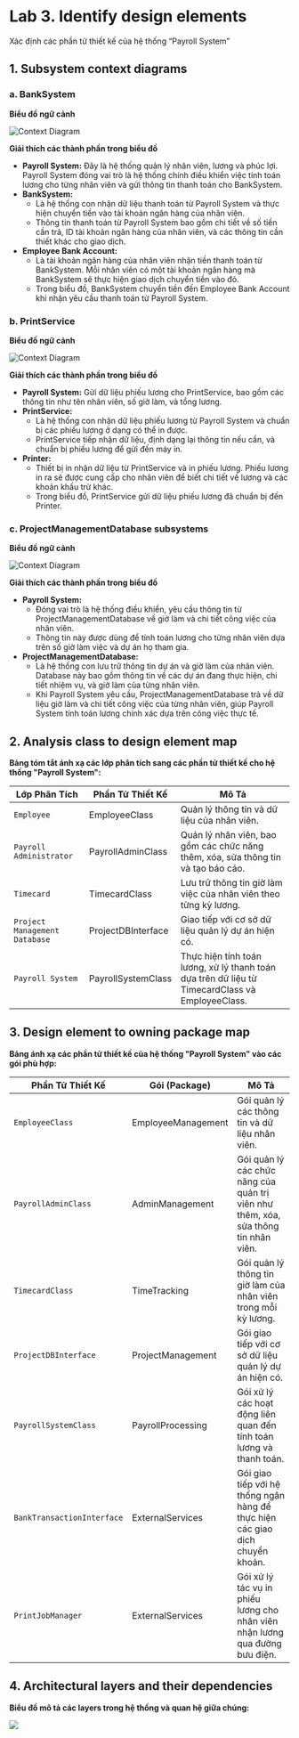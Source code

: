 # Lab 3. Identify design elements
Xác định các phần tử thiết kế của hệ thống “Payroll System”
## 1. Subsystem context diagrams
### a. BankSystem
**Biểu đồ ngữ cảnh**

![Context Diagram](https://www.planttext.com/api/plantuml/png/N8yn3i8m34LtdyBg14Clm80AXHq9BX2Lq5HD7PIu4XaH9-4ER1qOUfAUW2lGbY1KrkVtl-rNyqmS2yjrfS6L1Q4rJW8Nh2McXbXU63U5oAsey6GihWMLU-zOLW0Yuvv4E-6jqHe_E4BXCA0W1czRdRNnKeuTkCeoKnEF-dSI6C0aZt6ynDblyHmNU53jWtBa_c1MWXIoQUy44sk8_JNtoLJLlcjkVQxecYi199AEm_Tl0000__y30000)

**Giải thích các thành phần trong biểu đồ**
- **Payroll System:**
Đây là hệ thống quản lý nhân viên, lương và phúc lợi. Payroll System đóng vai trò là hệ thống chính điều khiển việc tính toán lương cho từng nhân viên và gửi thông tin thanh toán cho BankSystem.
- **BankSystem:**
  + Là hệ thống con nhận dữ liệu thanh toán từ Payroll System và thực hiện chuyển tiền vào tài khoản ngân hàng của nhân viên.
  + Thông tin thanh toán từ Payroll System bao gồm chi tiết về số tiền cần trả, ID tài khoản ngân hàng của nhân viên, và các thông tin cần thiết khác cho giao dịch.
- **Employee Bank Account:**
  + Là tài khoản ngân hàng của nhân viên nhận tiền thanh toán từ BankSystem. Mỗi nhân viên có một tài khoản ngân hàng mà BankSystem sẽ thực hiện giao dịch chuyển tiền vào đó.
  + Trong biểu đồ, BankSystem chuyển tiền đến Employee Bank Account khi nhận yêu cầu thanh toán từ Payroll System.


### b. PrintService
**Biểu đồ ngữ cảnh**

![Context Diagram](https://www.planttext.com/api/plantuml/png/N8yn3e9044NxESKFbHPSmCAGo058EC56LzouB6PtC59RM7i4Jw2r53I6U-m9l88GY16xoSjxCvbttKIEXUKor-Jsoi0MJX8hrXAhmh0yCM8bCYjoR0kBn2h3gRH7jPP4OiqT2n9HsK9hf9LZcGSG3YCQoDVhOsa7OPY99YR2S8dPxv4v5eXzVOTMlhwKEEoKVpObTFjeRoQZFxdlnzLTc4nblAw-FaCPeaYQJV_p1m00__y30000)

**Giải thích các thành phần trong biểu đồ**
- **Payroll System:** Gửi dữ liệu phiếu lương cho PrintService, bao gồm các thông tin như tên nhân viên, số giờ làm, và tổng lương.
- **PrintService:**
  + Là hệ thống con nhận dữ liệu phiếu lương từ Payroll System và chuẩn bị các phiếu lương ở dạng có thể in được.
  + PrintService tiếp nhận dữ liệu, định dạng lại thông tin nếu cần, và chuẩn bị phiếu lương để gửi đến máy in.
- **Printer:**
  + Thiết bị in nhận dữ liệu từ PrintService và in phiếu lương. Phiếu lương in ra sẽ được cung cấp cho nhân viên để biết chi tiết về lương và các khoản khấu trừ khác.
  + Trong biểu đồ, PrintService gửi dữ liệu phiếu lương đã chuẩn bị đến Printer.
### c. ProjectManagementDatabase subsystems
**Biểu đồ ngữ cảnh**

![Context Diagram](https://www.planttext.com/api/plantuml/png/V90z2i9048NxFSKZbHPU88K8fXK2LfRZkeRe_i3k99WJU0h1Jh2niJA5HKwI4tW54xInCELylFSzc5Vzd0KcpuNH8knp2--24fopLfWxo-h0I7BAF1bidKVgtKv9Nf2bJ1bbEI6cDNKTGPAxG9HIvPtMM5Q1bOb00L_q8KByd9XCfXZzrOuHOzLS2yZsSIcGvMrzWcxE1cLpXcpkDaFPmQCKGv9-v7SsHjBMD-Y-E-mLCsKt_N_U0000__y30000)

**Giải thích các thành phần trong biểu đồ**
- **Payroll System:**
  + Đóng vai trò là hệ thống điều khiển, yêu cầu thông tin từ ProjectManagementDatabase về giờ làm và chi tiết công việc của nhân viên.
  + Thông tin này được dùng để tính toán lương cho từng nhân viên dựa trên số giờ làm việc và dự án họ tham gia.
- **ProjectManagementDatabase:**
  + Là hệ thống con lưu trữ thông tin dự án và giờ làm của nhân viên. Database này bao gồm thông tin về các dự án đang thực hiện, chi tiết nhiệm vụ, và giờ làm của từng nhân viên.
  + Khi Payroll System yêu cầu, ProjectManagementDatabase trả về dữ liệu giờ làm và chi tiết công việc của từng nhân viên, giúp Payroll System tính toán lương chính xác dựa trên công việc thực tế.

## 2. Analysis class to design element map

**Bảng tóm tắt ánh xạ các lớp phân tích sang các phần tử thiết kế cho hệ thống "Payroll System":**

| **Lớp Phân Tích**            | **Phần Tử Thiết Kế**    | **Mô Tả**                                                                                      |
|------------------------------|-------------------------|------------------------------------------------------------------------------------------------|
| `Employee`                   | EmployeeClass           | Quản lý thông tin và dữ liệu của nhân viên.                                                    |
| `Payroll Administrator`      | PayrollAdminClass       | Quản lý nhân viên, bao gồm các chức năng thêm, xóa, sửa thông tin và tạo báo cáo.              |
| `Timecard`                   | TimecardClass           | Lưu trữ thông tin giờ làm việc của nhân viên theo từng kỳ lương.                               |
| `Project Management Database`| ProjectDBInterface      | Giao tiếp với cơ sở dữ liệu quản lý dự án hiện có.                                             |
| `Payroll System`             | PayrollSystemClass      | Thực hiện tính toán lương, xử lý thanh toán dựa trên dữ liệu từ TimecardClass và EmployeeClass.|

## 3. Design element to owning package map
**Bảng ánh xạ các phần tử thiết kế của hệ thống "Payroll System" vào các gói phù hợp:**

| **Phần Tử Thiết Kế**      | **Gói (Package)**  | **Mô Tả**                                                                           |
|---------------------------|--------------------|-------------------------------------------------------------------------------------|
| `EmployeeClass`           | EmployeeManagement | Gói quản lý các thông tin và dữ liệu nhân viên.                                     |
| `PayrollAdminClass`       | AdminManagement    | Gói quản lý các chức năng của quản trị viên như thêm, xóa, sửa thông tin nhân viên. |
| `TimecardClass`           | TimeTracking       | Gói quản lý thông tin giờ làm của nhân viên trong mỗi kỳ lương.                     |
| `ProjectDBInterface`      | ProjectManagement  | Gói giao tiếp với cơ sở dữ liệu quản lý dự án hiện có.                              |
| `PayrollSystemClass`      | PayrollProcessing  | Gói xử lý các hoạt động liên quan đến tính toán lương và thanh toán.                |
| `BankTransactionInterface`| ExternalServices   | Gói giao tiếp với hệ thống ngân hàng để thực hiện các giao dịch chuyển khoản.       |
| `PrintJobManager`         | ExternalServices   | Gói xử lý tác vụ in phiếu lương cho nhân viên nhận lương qua đường bưu điện.        |

## 4. Architectural layers and their dependencies
 **Biểu đồ mô tả các layers trong hệ thống và quan hệ giữa chúng:**

 ![](https://www.planttext.com/api/plantuml/png/X9912i8m44NtSugX1-W9Ih7Yqfqd6EDGGcDQCgaWuibSU2IlO1DfqHXeTk6__oVpoUlnt8WdvyUp0UcqHTSBmq2gevQnm7WA9C5c68nMv7LlztHbXpT0TAmysTPCw9UUybXL9bZg6kwG3T-EeYsB7DXTj6B9JfWXdAciTNtOZZmrQaBpOuAC7pt1rwEZ-KZ2CRd8HGTroGsNtzI_cikohFFzGBwrQ4XsX7Jd1LeU2nksf_0DtW000F__0m00)

